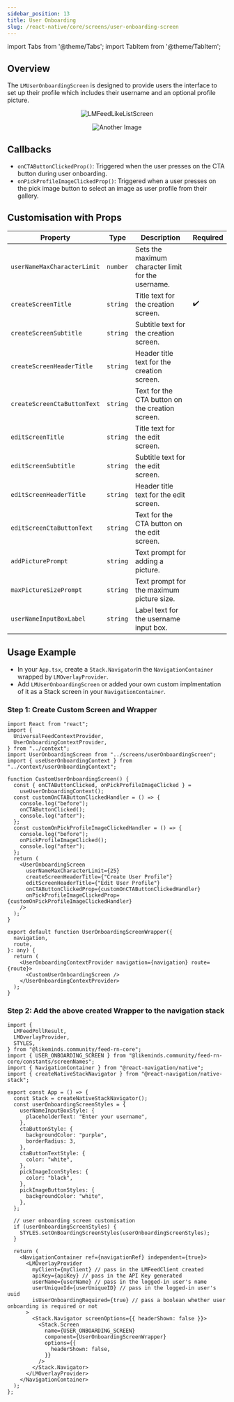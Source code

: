 ```yaml
---
sidebar_position: 13
title: User Onboarding
slug: /react-native/core/screens/user-onboarding-screen
---
```


import Tabs from '@theme/Tabs';
import TabItem from '@theme/TabItem';

## Overview

The `LMUserOnboardingScreen` is designed to provide users the interface to set up their profile which includes their username and an optional profile picture.

<Tabs>
    <TabItem value="withNoStyle" label="Without Custom Styles">
        <p align="center">
            <img
            src="/img/reactNative/react-native-onboarding-without-styles.webp"
            alt="LMFeedLikeListScreen"
            style={{border: '2px solid #d6d6d6', padding: '8px', width: '40%'}}
            />
        </p>
    </TabItem>
    <TabItem value="withStyles" label="With Custom Styles">
         <p align="center">
            <img
            src="/img/reactNative/react-native-onboarding-with-styles.webp"
            alt="Another Image"
            style={{border: '2px solid #d6d6d6', padding: '8px', width: '40%'}}
            />
        </p>
    </TabItem>
</Tabs>

## Callbacks

- `onCTAButtonClickedProp()`: Triggered when the user presses on the CTA button during user onboarding.
- `onPickProfileImageClickedProp()`: Triggered when a user presses on the pick image button to select an image as user profile from their gallery.

## Customisation with Props

| Property                    | Type     | Description                                        | Required           |
| --------------------------- | -------- | -------------------------------------------------- | ------------------ |
| `userNameMaxCharacterLimit` | `number` | Sets the maximum character limit for the username. |                    |
| `createScreenTitle`         | `string` | Title text for the creation screen.                | :heavy_check_mark: |
| `createScreenSubtitle`      | `string` | Subtitle text for the creation screen.             |                    |
| `createScreenHeaderTitle`   | `string` | Header title text for the creation screen.         |                    |
| `createScreenCtaButtonText` | `string` | Text for the CTA button on the creation screen.    |                    |
| `editScreenTitle`           | `string` | Title text for the edit screen.                    |                    |
| `editScreenSubtitle`        | `string` | Subtitle text for the edit screen.                 |                    |
| `editScreenHeaderTitle`     | `string` | Header title text for the edit screen.             |                    |
| `editScreenCtaButtonText`   | `string` | Text for the CTA button on the edit screen.        |                    |
| `addPicturePrompt`          | `string` | Text prompt for adding a picture.                  |                    |
| `maxPictureSizePrompt`      | `string` | Text prompt for the maximum picture size.          |                    |
| `userNameInputBoxLabel`     | `string` | Label text for the username input box.             |                    |

## Usage Example

- In your `App.tsx`, create a `Stack.Navigator`in the `NavigationContainer` wrapped by `LMOverlayProvider`.
- Add `LMUserOnboardingScreen` or added your own custom implmentation of it as a Stack screen in your `NavigationContainer`.

### Step 1: Create Custom Screen and Wrapper

```tsx
import React from "react";
import {
  UniversalFeedContextProvider,
  UserOnboardingContextProvider,
} from "../context";
import UserOnboardingScreen from "../screens/userOnboardingScreen";
import { useUserOnboardingContext } from "../context/userOnboardingContext";

function CustomUserOnboardingScreen() {
  const { onCTAButtonClicked, onPickProfileImageClicked } =
    useUserOnboardingContext();
  const customOnCTAButtonClickedHandler = () => {
    console.log("before");
    onCTAButtonClicked();
    console.log("after");
  };
  const customOnPickProfileImageClickedHandler = () => {
    console.log("before");
    onPickProfileImageClicked();
    console.log("after");
  };
  return (
    <UserOnboardingScreen
      userNameMaxCharacterLimit={25}
      createScreenHeaderTitle={"Create User Profile"}
      editScreenHeaderTitle={"Edit User Profile"}
      onCTAButtonClickedProp={customOnCTAButtonClickedHandler}
      onPickProfileImageClickedProp={customOnPickProfileImageClickedHandler}
    />
  );
}

export default function UserOnboardingScreenWrapper({
  navigation,
  route,
}: any) {
  return (
    <UserOnboardingContextProvider navigation={navigation} route={route}>
      <CustomUserOnboardingScreen />
    </UserOnboardingContextProvider>
  );
}
```

### Step 2: Add the above created Wrapper to the navigation stack

```tsx
import {
  LMFeedPollResult,
  LMOverlayProvider,
  STYLES,
} from "@likeminds.community/feed-rn-core";
import { USER_ONBOARDING_SCREEN } from "@likeminds.community/feed-rn-core/constants/screenNames";
import { NavigationContainer } from "@react-navigation/native";
import { createNativeStackNavigator } from "@react-navigation/native-stack";

export const App = () => {
  const Stack = createNativeStackNavigator();
  const userOnboardingScreenStyles = {
    userNameInputBoxStyle: {
      placeholderText: "Enter your username",
    },
    ctaButtonStyle: {
      backgroundColor: "purple",
      borderRadius: 3,
    },
    ctaButtonTextStyle: {
      color: "white",
    },
    pickImageIconStyles: {
      color: "black",
    },
    pickImageButtonStyles: {
      backgroundColor: "white",
    },
  };

  // user onboarding screen customisation
  if (userOnboardingScreenStyles) {
    STYLES.setOnBoardingScreenStyles(userOnboardingScreenStyles);
  }

  return (
    <NavigationContainer ref={navigationRef} independent={true}>
      <LMOverlayProvider
        myClient={myClient} // pass in the LMFeedClient created
        apiKey={apiKey} // pass in the API Key generated
        userName={userName} // pass in the logged-in user's name
        userUniqueId={userUniqueID} // pass in the logged-in user's uuid
        isUserOnboardingRequired={true} // pass a boolean whether user onboarding is required or not
      >
        <Stack.Navigator screenOptions={{ headerShown: false }}>
          <Stack.Screen
            name={USER_ONBOARDING_SCREEN}
            component={UserOnboardingScreenWrapper}
            options={{
              headerShown: false,
            }}
          />
        </Stack.Navigator>
      </LMOverlayProvider>
    </NavigationContainer>
  );
};
```
